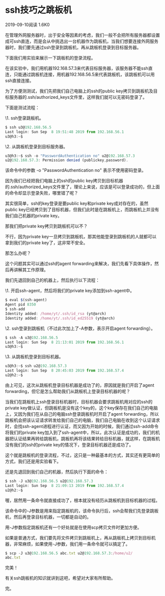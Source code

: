 # ssh技巧之跳板机

2019-09-10阅读 1.6K0

在管理外网服务器时，出于安全等因素的考虑，我们一般不会把所有服务器都设置成可ssh直连，而是会从中挑选出一台机器作为跳板机，当我们想要连接外网服务器时，我们要先通过ssh登录到跳板机，再从跳板机登录到目标服务器。

下面我们用实验来展示一下跳板机的登录流程。

在该实验中，我们用机器192.168.57.3来代表目标服务器，该服务器不能ssh直连，只能通过跳板机连接，用机器192.168.56.5来代表跳板机，该跳板机可以用ssh直接连接。

为了方便测测试，我们先把我们自己电脑上的ssh的public key拷贝到跳板机及目标服务器的.ssh/authorized_keys文件里，这样我们就可以无密码登录了。

下面是测试流程：

\1. ssh登录跳板机。

```javascript
$ ssh u3@192.168.56.5
Last login: Sun Sep  8 19:51:48 2019 from 192.168.56.1
u3@h3:~$
```

\2. 从跳板机登录到目标服务器。

```javascript
u3@h3:~$ ssh -o "PasswordAuthentication no" u2@192.168.57.3
u2@192.168.57.3: Permission denied (publickey,password).
```

该命令中的参数 -o "PasswordAuthentication no" 表示不使用密码登录。

因为我们已经把我们电脑上的ssh的public key拷贝到目标机器的.ssh/authorized_keys文件里了，理论上来说，应该是可以登录成功的，但上面的命令却显示登录失败，哪里错了呢？

其实很简单，ssh的key登录是要public key和private key成对存在的，虽然public key已经拷贝到了目标机器，但我们此时是在跳板机上，而跳板机上并没有我们自己机器的private key。

那我们把private key拷贝到跳板机可以不？

不行，因为private key一旦拷贝到跳板机，那其他能登录到跳板机的人就都可以拿到我们的private key了，这非常不安全。

那怎么办呢？

这个问题其实可以通过ssh的agent forwarding来解决，我们先看下具体操作，然后再讲解其工作原理。

我们先退回到自己的机器上，然后执行以下流程：

\1. 开启ssh-agent，然后将我们的private key添加到ssh-agent中。

```javascript
$ eval $(ssh-agent)
Agent pid 8350
$ ssh-add
Identity added: /home/yt/.ssh/id_rsa (yt@arch)
Identity added: /home/yt/.ssh/id_ed25519 (yt@arch)
```

\2. ssh登录到跳板机（不过此次加上了-A参数，表示开启agent forwarding）。

```javascript
$ ssh -A u3@192.168.56.5
Last login: Sun Sep  8 21:13:01 2019 from 192.168.56.1
u3@h3:~$
```

\3. 从跳板机登录到目标机器。

```javascript
u3@h3:~$ ssh u2@192.168.57.3
Last login: Sun Sep  8 20:45:03 2019 from 192.168.57.4
u2@h2:~$
```

由上可见，这次从跳板机登录目标机器是成功了的，原因就是我们开启了agent forwarding，但它是怎么帮助我们从跳板机上登录目标机器的呢？

当我们在跳板机上ssh登录目标机器时，目标机器会要求跳板机用对应的ssh的private key做认证，但跳板机是没有这个key的，这个key保存在我们自己的电脑上，又因为我们在从自己的电脑ssh登录跳板机时开启了agent forwarding，所以跳板机会把该认证请求转发给我们自己的电脑，我们自己电脑在收到这个认证请求时，会找ssh-agent进程进行认证，而又因为开始的时候，我们通过ssh-add命令将我们的private key加入到了ssh-agent中，所以，此次认证是成功的，我们的机器把认证结果再转给跳板机，跳板机再将该结果转给目标机器，就这样，在跳板机没有我们的ssh的private key的情况下，登录目标机器还是成功了。

这个就是跳板机的登录流程，不过，这只是一种最基本的方式，其实还有更简单的方式，我们还是用实验看下。

还是先退回到我们自己的机器，然后执行下面的命令：

```javascript
$ ssh -J u3@192.168.56.5 u2@192.168.57.3
Last login: Sun Sep  8 21:09:13 2019 from 192.168.57.4
u2@h2:~$
```

喔，居然用一条命令就直接成功了，根本就没有经历从跳板机到目标机器的过程。

该命令中的-J参数是用来指定跳板机的，该命令执行后，ssh会帮我们先登录跳板机，然后再登录目标机器，一切都是自动的。

用-J参数指定跳板机还有一个好处就是在使用scp拷贝文件时更加方便。

如果是普通方式，我们要先将文件拷贝到跳板机上，再从跳板机上拷贝到目标机器，非常麻烦，如果使用-J参数，我们用一条命令就可以搞定了。

```javascript
$ scp -J u3@192.168.56.5 abc.txt u2@192.168.57.3:/home/u2/
abc.txt
```

完美！

有关ssh跳板机的知识就讲到这吧，希望对大家有所帮助。

完。